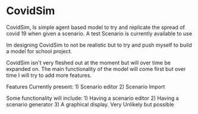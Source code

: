 # CovidSim
CovidSim, Is simple agent based model to try and replicate the spread of covid 19 when given a scenario. 
A test Scenario is currently available to use

Im designing CovidSim to not be realistic but to try and push myself to build a model for school project.

CovidSim isn't very fleshed out at the moment but will over time be expanded on.
The main functionality of the model will come first but over time I will try to add more features.

Features Currently present:
    1) Scenario editor
    2) Scenario Import

Some functionality will include:
    1) Having a scenario editor
    2) Having a scenario generator
    3) A graphical display. Very Unlikely but possible
